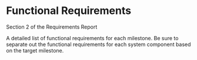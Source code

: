 # Functional Requirements

Section 2 of the Requirements Report

A detailed list of functional requirements for each milestone. Be sure to separate out the functional requirements for each system component based on the target milestone.
